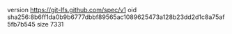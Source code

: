 version https://git-lfs.github.com/spec/v1
oid sha256:8b6ff1da0b9b6777dbbf89565ac1089625473a128b23dd2d1c8a75af5fb7b545
size 7331
